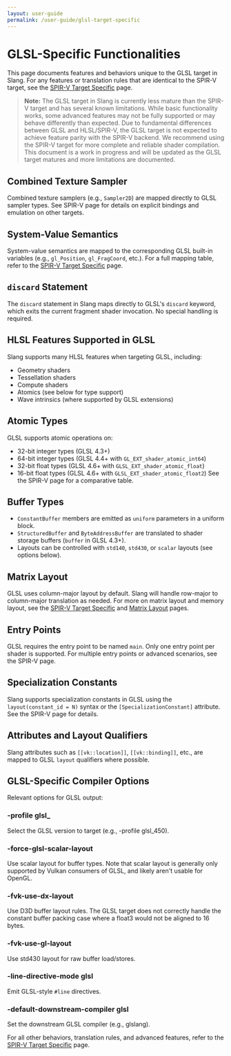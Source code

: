 ```yaml
---
layout: user-guide
permalink: /user-guide/glsl-target-specific
---
```


# GLSL-Specific Functionalities

This page documents features and behaviors unique to the GLSL target in Slang. For any features or translation rules that are identical to the SPIR-V target, see the [SPIR-V Target Specific](./a2-01-spirv-target-specific.md) page.

> **Note:** The GLSL target in Slang is currently less mature than the SPIR-V target and has several known limitations. While basic functionality works, some advanced features may not be fully supported or may behave differently than expected. Due to fundamental differences between GLSL and HLSL/SPIR-V, the GLSL target is not expected to achieve feature parity with the SPIR-V backend. We recommend using the SPIR-V target for more complete and reliable shader compilation. This document is a work in progress and will be updated as the GLSL target matures and more limitations are documented.

## Combined Texture Sampler

Combined texture samplers (e.g., `Sampler2D`) are mapped directly to GLSL sampler types. See SPIR-V page for details on explicit bindings and emulation on other targets.

## System-Value Semantics

System-value semantics are mapped to the corresponding GLSL built-in variables (e.g., `gl_Position`, `gl_FragCoord`, etc.). For a full mapping table, refer to the [SPIR-V Target Specific](./a2-01-spirv-target-specific.md) page.

## `discard` Statement

The `discard` statement in Slang maps directly to GLSL's `discard` keyword, which exits the current fragment shader invocation. No special handling is required.

## HLSL Features Supported in GLSL

Slang supports many HLSL features when targeting GLSL, including:
- Geometry shaders
- Tessellation shaders
- Compute shaders
- Atomics (see below for type support)
- Wave intrinsics (where supported by GLSL extensions)

## Atomic Types

GLSL supports atomic operations on:
- 32-bit integer types (GLSL 4.3+)
- 64-bit integer types (GLSL 4.4+ with `GL_EXT_shader_atomic_int64`)
- 32-bit float types (GLSL 4.6+ with `GLSL_EXT_shader_atomic_float`)
- 16-bit float types (GLSL 4.6+ with `GLSL_EXT_shader_atomic_float2`)
See the SPIR-V page for a comparative table.

## Buffer Types

- `ConstantBuffer` members are emitted as `uniform` parameters in a uniform block.
- `StructuredBuffer` and `ByteAddressBuffer` are translated to shader storage buffers (`buffer` in GLSL 4.3+).
- Layouts can be controlled with `std140`, `std430`, or `scalar` layouts (see options below).

## Matrix Layout

GLSL uses column-major layout by default. Slang will handle row-major to column-major translation as needed. For more on matrix layout and memory layout, see the [SPIR-V Target Specific](./a2-01-spirv-target-specific.md) and [Matrix Layout](./a1-01-matrix-layout.md) pages.

## Entry Points

GLSL requires the entry point to be named `main`. Only one entry point per shader is supported. For multiple entry points or advanced scenarios, see the SPIR-V page.

## Specialization Constants

Slang supports specialization constants in GLSL using the `layout(constant_id = N)` syntax or the `[SpecializationConstant]` attribute. See the SPIR-V page for details.

## Attributes and Layout Qualifiers

Slang attributes such as `[[vk::location]]`, `[[vk::binding]]`, etc., are mapped to GLSL `layout` qualifiers where possible.

## GLSL-Specific Compiler Options

Relevant options for GLSL output:

### -profile glsl_<version>
Select the GLSL version to target (e.g., -profile glsl_450).

### -force-glsl-scalar-layout
Use scalar layout for buffer types.
Note that scalar layout is generally only supported by Vulkan consumers of GLSL, and likely aren't usable for OpenGL.

### -fvk-use-dx-layout
Use D3D buffer layout rules.
The GLSL target does not correctly handle the constant buffer packing case where a float3 would not be aligned to 16 bytes.

### -fvk-use-gl-layout
Use std430 layout for raw buffer load/stores.

### -line-directive-mode glsl
Emit GLSL-style `#line` directives.

### -default-downstream-compiler glsl <compiler>
Set the downstream GLSL compiler (e.g., glslang).

For all other behaviors, translation rules, and advanced features, refer to the [SPIR-V Target Specific](./a2-01-spirv-target-specific.md) page.
